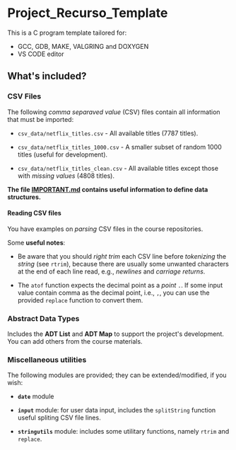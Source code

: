 # Project_Recurso_Template

This is a C program template tailored for:

- GCC, GDB, MAKE, VALGRING and DOXYGEN
- VS CODE editor

## What's included?

### CSV Files

The following *comma separaved value* (CSV) files contain all information that must be imported:

- `csv_data/netflix_titles.csv` - All available titles (7787 titles).

- `csv_data/netflix_titles_1000.csv` - A smaller subset of random 1000 titles (useful for development).

- `csv_data/netflix_titles_clean.csv` - All available titles except those with *missing values* (4808 titles).

**The file [IMPORTANT.md](IMPORTANT.md) contains useful information to define data structures.**

#### Reading CSV files

You have examples on *parsing* CSV files in the course repositories.

Some **useful notes**:

- Be aware that you should *right trim* each CSV line before *tokenizing* the *string* (see `rtrim`), because there are usually some unwanted characters at the end of each line read, e.g., *newlines* and *carriage returns*.

- The `atof` function expects the decimal point as a *point* `.`. If some input value contain comma as the
decimal point, i.e., `,`, you can use the provided `replace` function to convert them.

### Abstract Data Types

Includes the **ADT List** and **ADT Map** to support the project's development. You can add others from the course materials.

### Miscellaneous utilities

The following modules are provided; they can be extended/modified, if you wish:

- **`date`** module

- **`input`** module: for user data input, includes the `splitString` function useful spliting CSV file lines.

- **`stringutils`** module: includes some utilitary functions, namely `rtrim` and `replace`.
